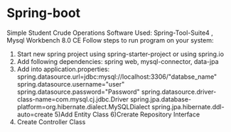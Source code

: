 # Spring-boot
Simple Student Crude Operations
Software Used: Spring-Tool-Suite4 , Mysql Workbench 8.0 CE
Follow steps to run program on your system:
1) Start new spring project using spring-starter-project or using spring.io
2) Add following dependencies: spring web, mysql-connector, data-jpa
3) Add into application.properties:
spring.datasource.url=jdbc:mysql://localhost:3306/"databse_name"
spring.datasource.username="user"
spring.datasource.password="Password"
spring.datasource.driver-class-name=com.mysql.cj.jdbc.Driver
spring.jpa.database-platform=org.hibernate.dialect.MySQLDialect
spring.jpa.hibernate.ddl-auto=create 
5)Add Entity Class 
6)Crerate Repository Interface
7) Create Controller Class
   
